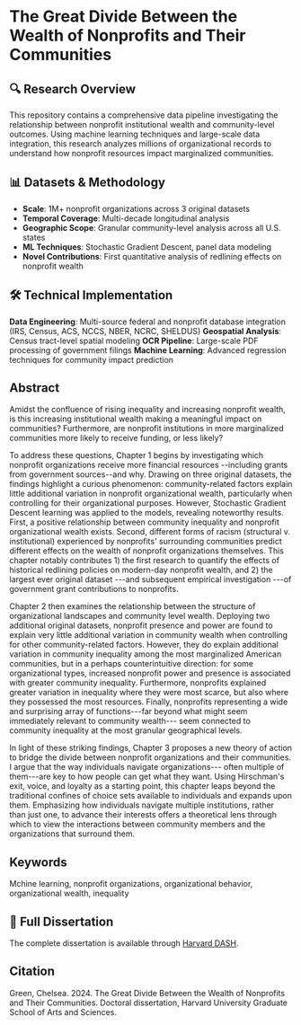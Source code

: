 # The Great Divide Between the Wealth of Nonprofits and Their Communities

## 🔍 Research Overview
This repository contains a comprehensive data pipeline investigating the relationship between nonprofit institutional wealth and community-level outcomes. Using machine learning techniques and large-scale data integration, this research analyzes millions of organizational records to understand how nonprofit resources impact marginalized communities.

## 📊 Datasets & Methodology
- **Scale**: 1M+ nonprofit organizations across 3 original datasets
- **Temporal Coverage**: Multi-decade longitudinal analysis
- **Geographic Scope**: Granular community-level analysis across all U.S. states
- **ML Techniques**: Stochastic Gradient Descent, panel data modeling
- **Novel Contributions**: First quantitative analysis of redlining effects on nonprofit wealth

## 🛠️ Technical Implementation
**Data Engineering**: Multi-source federal and nonprofit database integration (IRS, Census, ACS, NCCS, NBER, NCRC, SHELDUS)
**Geospatial Analysis**: Census tract-level spatial modeling
**OCR Pipeline**: Large-scale PDF processing of government filings
**Machine Learning**: Advanced regression techniques for community impact prediction

## Abstract
Amidst the confluence of rising inequality and increasing nonprofit wealth, is this increasing institutional wealth making a meaningful impact on communities? Furthermore, are nonprofit institutions in more marginalized communities more likely to receive funding, or less likely?

To address these questions, Chapter 1 begins by investigating which nonprofit organizations receive more financial resources --including grants from government sources--and why. Drawing on three original datasets, the findings highlight a curious phenomenon: community-related factors explain little additional variation in nonprofit organizational wealth, particularly when controlling for their organizational purposes. However, Stochastic Gradient Descent learning was applied to the models, revealing noteworthy results. First, a positive relationship between community inequality and nonprofit organizational wealth exists. Second, different forms of racism (structural v. institutional) experienced by nonprofits' surrounding communities predict different effects on the wealth of nonprofit organizations themselves. This chapter notably contributes 1) the first research to quantify the effects of historical redlining policies on modern-day nonprofit wealth, and 2) the largest ever original dataset ---and subsequent empirical investigation ---of government grant contributions to nonprofits.

Chapter 2 then examines the relationship between the structure of organizational landscapes and community level wealth. Deploying two additional original datasets, nonprofit presence and power are found to explain very little additional variation in community wealth when controlling for other community-related factors. However, they do explain additional variation in community inequality among the most marginalized American communities, but in a perhaps counterintuitive direction: for some organizational types, increased nonprofit power and presence is associated with greater community inequality. Furthermore, nonprofits explained greater variation in inequality where they were most scarce, but also where they possessed the most resources. Finally, nonprofits representing a wide and surprising array of functions---far beyond what might seem immediately relevant to community wealth--- seem connected to community inequality at the most granular geographical levels.

In light of these striking findings, Chapter 3 proposes a new theory of action to bridge the divide between nonprofit organizations and their communities. I argue that the way individuals navigate organizations--- often multiple of them---are key to how people can get what they want. Using Hirschman's exit, voice, and loyalty as a starting point, this chapter leaps beyond the traditional confines of choice sets available to individuals and expands upon them. Emphasizing how individuals navigate multiple institutions, rather than just one, to advance their interests offers a theoretical lens through which to view the interactions between community members and the organizations that surround them.

## Keywords
Mchine learning, nonprofit organizations, organizational behavior, organizational wealth, inequality



## 📄 Full Dissertation
The complete dissertation is available through [Harvard DASH](https://dash.harvard.edu/bitstreams/2cfb1374-d7b1-43cc-a9e0-81b976a6b39c/download).

## Citation
Green, Chelsea. 2024. The Great Divide Between the Wealth of Nonprofits and Their Communities. Doctoral dissertation, Harvard University Graduate School of Arts and Sciences.

